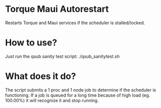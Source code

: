 # Torque Maui Autorestart
Restarts Torque and Maui services if the scheduler is stalled/locked.

# How to use?
Just run the qsub sanity test script:
./qsub_sanitytest.sh

# What does it do?
The script submits a 1 proc and 1 node job to determine if the scheduler is functioning. If a job is queued for a long time because of high load (eg. 100.00%) it will recognize it and stop running.
